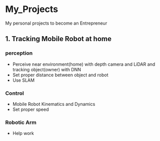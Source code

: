 # My_Projects

My personal projects to become an Entrepreneur

## 1. Tracking Mobile Robot at home 

### perception

- Perceive near environment(home) with depth camera and LiDAR and tracking object(owner) with DNN
- Set proper distance between object and robot
- Use SLAM

### Control

- Mobile Robot Kinematics and Dynamics
- Set proper speed

### Robotic Arm

- Help work
